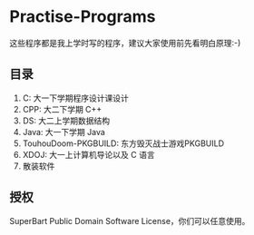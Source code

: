 # Practise-Programs
这些程序都是我上学时写的程序，建议大家使用前先看明白原理:-)

## 目录
1. C: 大一下学期程序设计课设计
2. CPP: 大二下学期 C++
3. DS: 大二上学期数据结构
4. Java: 大一下学期 Java
5. TouhouDoom-PKGBUILD: 东方毁灭战士游戏PKGBUILD
6. XDOJ: 大一上计算机导论以及 C 语言
7. 散装软件

## 授权
SuperBart Public Domain Software License，你们可以任意使用。
